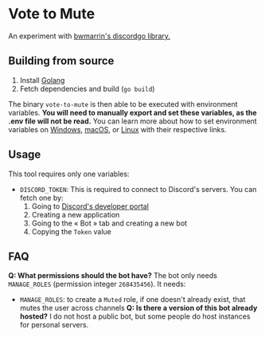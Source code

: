 # Vote to Mute
An experiment with [bwmarrin's discordgo library.](https://github.com/bwmarrin/discordgo)

## Building from source
1. Install [Golang](https://golang.org/dl)
2. Fetch dependencies and build (`go build`)

The binary `vote-to-mute` is then able to be executed with environment variables. **You will need to manually export and set these variables, as the .env file will not be read.** You can learn more about how to set environment variables on [Windows](https://docs.microsoft.com/powershell/module/microsoft.powershell.core/about/about_environment_variables), [macOS](https://support.apple.com/guide/terminal/apd382cc5fa-4f58-4449-b20a-41c53c006f8f), or [Linux](https://www.redhat.com/sysadmin/linux-environment-variables) with their respective links.

## Usage
This tool requires only one variables:
- `DISCORD_TOKEN`: This is required to connect to Discord's servers. You can fetch one by:
  1. Going to [Discord's developer portal](https://discord.com/developers)
  2. Creating a new application
  3. Going to the « Bot » tab and creating a new bot
  4. Copying the `Token` value

## FAQ
**Q: What permissions should the bot have?** The bot only needs `MANAGE_ROLES` (permission integer `268435456`). It needs:
  - `MANAGE_ROLES`: to create a `Muted` role, if one doesn't already exist, that mutes the user across channels
**Q: Is there a version of this bot already hosted?** I do not host a public bot, but some people do host instances for personal servers.